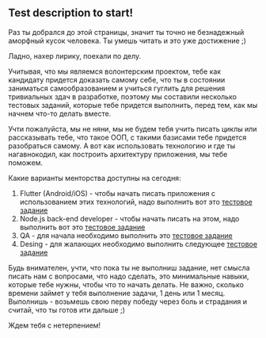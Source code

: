 ## Test description to start!

Раз ты добрался до этой страницы, значит ты точно не безнадежный аморфный кусок человека. Ты умешь читать и это уже достижение ;)

Ладно, нахер лирику, поехали по делу.

Учитывая, что мы являемся волонтерским проектом, тебе как кандидату придется доказать самому себе, что ты в состоянии заниматься самообразованием и учиться гуглить для решения тривиальных здач в разработке, поэтому мы составили несколько тестовых заданий, которые тебе придется выполнить, перед тем, как мы начнем что-то делать вместе.

Учти пожалуйста, мы не няни, мы не будем тебя учить писать циклы или рассказывать тебе, что такое ООП, с такими базисами тебе придется разобраться самому. А вот как использовать технологию и где ты нагавнокодил, как построить архитектуру приложения, мы тебе поможем.

Какие варианты менторства доступны на сегодня:

1. Flutter (Android/iOS) - чтобы начать писать приложения с использованием этих технологий, надо выполнить вот это [тестовое задание](test_flutter.md)
2. Node.js back-end developer - чтобы начать писать на этом, надо выполнить вот это [тестовое задание](test_backend.md)
3. QA - для начала необходимо выполнить это [тестовое задание](test_qa.md)
4. Desing - для жалающих необходимо выполнить следующее [тестовое задание](test_design.md)

Будь внимателен, учти, что пока ты не выполниш задание, нет смысла писать нам с вопросами, что надо сделать, это минимальные навыки, которые тебе нужны, чтобы что то начать делать. Не важно, сколько времени займет у тебя выполнение задачи, 1 день или 1 месяц. Выполнишь - возьмешь свою перву победу через боль и страдания и считай, что ты готов ити дальше ;)

Ждем тебя с нетерпением!
